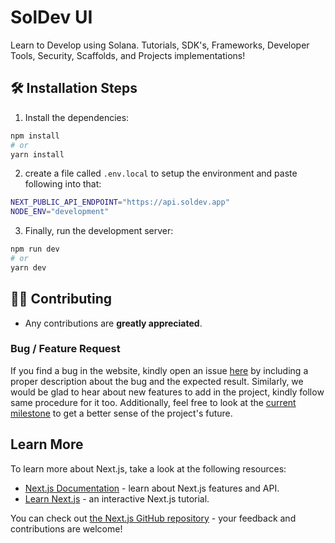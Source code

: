 # SolDev UI

Learn to Develop using Solana. Tutorials, SDK's, Frameworks, Developer Tools, Security, Scaffolds, and Projects implementations!

## :hammer_and_wrench: Installation Steps

1. Install the dependencies:
```bash
npm install
# or
yarn install
```

2. create a file called `.env.local` to setup the environment and paste following into that:
```bash
NEXT_PUBLIC_API_ENDPOINT="https://api.soldev.app"
NODE_ENV="development"
```

3. Finally, run the development server:

```bash
npm run dev
# or
yarn dev
```
## 👨‍💻 Contributing

- Any contributions are **greatly appreciated**.

### Bug / Feature Request

If you find a bug in the website, kindly open an issue [here](https://github.com/https://github.com/ironforge-cloud/soldev-ui/issues/new) by
including a proper description about the bug and the expected result. Similarly, we would be glad to hear about new features to add in the project, kindly follow same procedure for it too.
Additionally, feel free to look at the [current milestone](https://github.com/ironforge-cloud/soldev-ui/milestone/) to get a better sense of the project's future.

## Learn More

To learn more about Next.js, take a look at the following resources:

- [Next.js Documentation](https://nextjs.org/docs) - learn about Next.js features and API.
- [Learn Next.js](https://nextjs.org/learn) - an interactive Next.js tutorial.

You can check out [the Next.js GitHub repository](https://github.com/vercel/next.js/) - your feedback and contributions are welcome!
